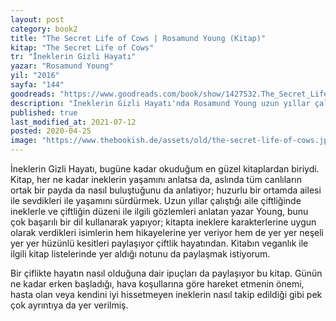 ```yaml
---
layout: post  
category: book2  
title: "The Secret Life of Cows | Rosamund Young (Kitap)"  
kitap: "The Secret Life of Cows"  
tr: "İneklerin Gizli Hayatı"  
yazar: "Rosamund Young"  
yil: "2016"  
sayfa: "144"  
goodreads: "https://www.goodreads.com/book/show/1427532.The_Secret_Life_of_Cows"
description: "İneklerin Gizli Hayatı'nda Rosamund Young uzun yıllar çalıştığı aile çiftliğinde ineklerle ve çiftliğin düzeni ile ilgili gözlemleri anlatıyor."
published: true
last_modified_at: 2021-07-12
posted: 2020-04-25
image: "https://www.thebookish.de/assets/old/the-secret-life-of-cows.jpg"
---
```


İneklerin Gizli Hayatı, bugüne kadar okuduğum en güzel kitaplardan biriydi. Kitap, her ne kadar ineklerin yaşamını anlatsa da, aslında tüm canlıların ortak bir payda da nasıl buluştuğunu da anlatiyor; huzurlu bir ortamda ailesi ile sevdikleri ile yaşamını sürdürmek. Uzun yıllar çalıştığı aile çiftliğinde ineklerle ve çiftliğin düzeni ile ilgili gözlemleri anlatan yazar Young, bunu çok başarılı bir dil kullanarak yapıyor; kitapta ineklere karakterlerine uygun olarak verdikleri isimlerin hem hikayelerine yer veriyor hem de yer yer neşeli yer yer hüzünlü kesitleri paylaşıyor çiftlik hayatından. Kitabın veganlık ile ilgili kitap listelerinde yer aldığı notunu da paylaşmak istiyorum.  
  
Bir çiflikte hayatın nasıl olduğuna dair ipuçları da paylaşıyor bu kitap. Günün ne kadar erken başladığı, hava koşullarına göre hareket etmenin önemi, hasta olan veya kendini iyi hissetmeyen ineklerin nasıl takip edildiği gibi pek çok ayrıntıya da yer verilmiş.   
  
